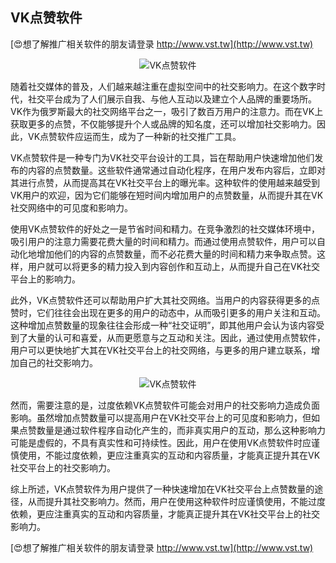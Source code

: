 ## **VK点赞软件**

[😍想了解推广相关软件的朋友请登录 http://www.vst.tw](http://www.vst.tw)

 <center><img src="https://vst.tw/MP4/tuiguang/png/4.png" alt="VK点赞软件"></center>

随着社交媒体的普及，人们越来越注重在虚拟空间中的社交影响力。在这个数字时代，社交平台成为了人们展示自我、与他人互动以及建立个人品牌的重要场所。VK作为俄罗斯最大的社交网络平台之一，吸引了数百万用户的注意力。而在VK上获取更多的点赞，不仅能够提升个人或品牌的知名度，还可以增加社交影响力。因此，VK点赞软件应运而生，成为了一种新的社交推广工具。

VK点赞软件是一种专门为VK社交平台设计的工具，旨在帮助用户快速增加他们发布的内容的点赞数量。这些软件通常通过自动化程序，在用户发布内容后，立即对其进行点赞，从而提高其在VK社交平台上的曝光率。这种软件的使用越来越受到VK用户的欢迎，因为它们能够在短时间内增加用户的点赞数量，从而提升其在VK社交网络中的可见度和影响力。

使用VK点赞软件的好处之一是节省时间和精力。在竞争激烈的社交媒体环境中，吸引用户的注意力需要花费大量的时间和精力。而通过使用点赞软件，用户可以自动化地增加他们的内容的点赞数量，而不必花费大量的时间和精力来争取点赞。这样，用户就可以将更多的精力投入到内容创作和互动上，从而提升自己在VK社交平台上的影响力。

此外，VK点赞软件还可以帮助用户扩大其社交网络。当用户的内容获得更多的点赞时，它们往往会出现在更多的用户的动态中，从而吸引更多的用户关注和互动。这种增加点赞数量的现象往往会形成一种“社交证明”，即其他用户会认为该内容受到了大量的认可和喜爱，从而更愿意与之互动和关注。因此，通过使用点赞软件，用户可以更快地扩大其在VK社交平台上的社交网络，与更多的用户建立联系，增加自己的社交影响力。

 <center><img src="https://vst.tw/MP4/tuiguang/png/5.png" alt="VK点赞软件"></center>

然而，需要注意的是，过度依赖VK点赞软件可能会对用户的社交影响力造成负面影响。虽然增加点赞数量可以提高用户在VK社交平台上的可见度和影响力，但如果点赞数量是通过软件程序自动化产生的，而非真实用户的互动，那么这种影响力可能是虚假的，不具有真实性和可持续性。因此，用户在使用VK点赞软件时应谨慎使用，不能过度依赖，更应注重真实的互动和内容质量，才能真正提升其在VK社交平台上的社交影响力。

综上所述，VK点赞软件为用户提供了一种快速增加在VK社交平台上点赞数量的途径，从而提升其社交影响力。然而，用户在使用这种软件时应谨慎使用，不能过度依赖，更应注重真实的互动和内容质量，才能真正提升其在VK社交平台上的社交影响力。

[😍想了解推广相关软件的朋友请登录 http://www.vst.tw](http://www.vst.tw)



